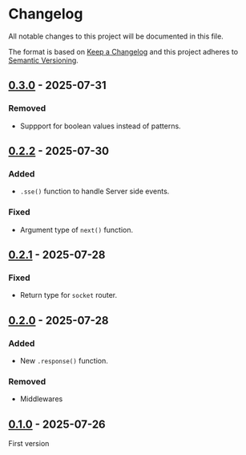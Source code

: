 # Changelog
All notable changes to this project will be documented in this file.

The format is based on [Keep a Changelog](https://keepachangelog.com/) and this
project adheres to [Semantic Versioning](https://semver.org/).

## [0.3.0] - 2025-07-31
### Removed
- Suppport for boolean values instead of patterns.

## [0.2.2] - 2025-07-30
### Added
- `.sse()` function to handle Server side events.

### Fixed
- Argument type of `next()` function.

## [0.2.1] - 2025-07-28
### Fixed
- Return type for `socket` router.

## [0.2.0] - 2025-07-28
### Added
- New `.response()` function.

### Removed
- Middlewares

## [0.1.0] - 2025-07-26
First version

[0.3.0]: https://github.com/oscarotero/galo/compare/v0.2.2...v0.3.0
[0.2.2]: https://github.com/oscarotero/galo/compare/v0.2.1...v0.2.2
[0.2.1]: https://github.com/oscarotero/galo/compare/v0.2.0...v0.2.1
[0.2.0]: https://github.com/oscarotero/galo/compare/v0.1.0...v0.2.0
[0.1.0]: https://github.com/oscarotero/galo/releases/tag/v0.1.0
